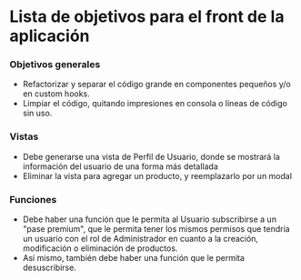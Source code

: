 # Lista de objetivos para el front de la  aplicación


### Objetivos generales

* Refactorizar y separar el código grande en componentes pequeños y/o en custom hooks.
* Limpiar el código, quitando impresiones en consola o líneas de código sin uso.


### Vistas
* Debe generarse una vista de Perfil de Usuario, donde se mostrará la información del usuario de una forma más detallada
* Eliminar la vista para agregar un producto, y reemplazarlo por un modal


### Funciones
* Debe haber una función que le permita al Usuario subscribirse a un "pase premium", que le permita tener los mismos permisos que tendría un usuario con el rol de Administrador en cuanto a la creación, modificación o eliminación de productos.
* Así mismo, también debe haber una función que le permita desuscribirse.